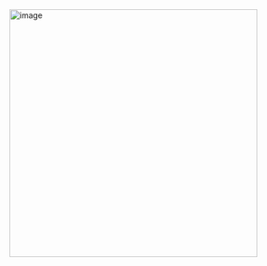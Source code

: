 <img width="438" alt="image" src="https://github.com/dipayanmaji/upload-image/assets/121128467/aedbc8fe-936c-4faf-a796-4723e34d7a95">
